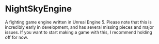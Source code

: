 # NightSkyEngine
 A fighting game engine written in Unreal Engine 5. Please note that this is incredibly early in development, and has several missing pieces and major issues. If you want to start making a game with this, I recommend holding off for now.
